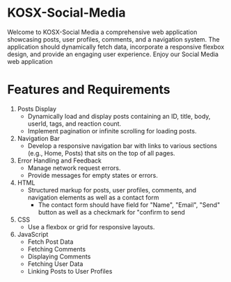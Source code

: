 # KOSX-Social-Media
Welcome to KOSX-Social Media a comprehensive web application showcasing posts, user profiles, comments, and a navigation system. The application should dynamically fetch data, incorporate a responsive flexbox design, and provide an engaging user experience.
Enjoy our Social Media web application
# Features and Requirements
1. Posts Display
   - Dynamically load and display posts containing an ID, title, body, userId, tags, and reaction count.
   - Implement pagination or infinite scrolling for loading posts.
2. Navigation Bar
   - Develop a responsive navigation bar with links to various sections (e.g., Home, Posts) that sits on the top of all pages.
3. Error Handling and Feedback
   - Manage network request errors.
   - Provide messages for empty states or errors.
4. HTML
   - Structured markup for posts, user profiles, comments, and navigation elements as well as a contact form
      - The contact form should have field for "Name", "Email", "Send" button as well as a checkmark for "confirm to send
5. CSS
   - Use a flexbox or grid for responsive layouts.
6. JavaScript
   - Fetch Post Data
   - Fetching Comments
   - Displaying Comments
   - Fetching User Data
   - Linking Posts to User Profiles
